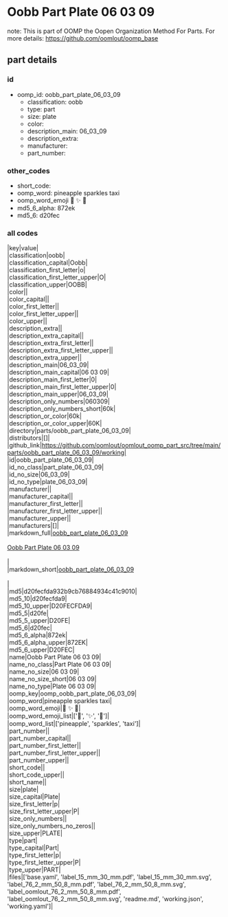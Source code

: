 # Oobb Part Plate 06 03 09  

note: This is part of OOMP the Oopen Organization Method For Parts. For more details: https://github.com/oomlout/oomp_base

##  part details





### id
* oomp_id: oobb_part_plate_06_03_09
  * classification: oobb
  * type: part
  * size: plate
  * color: 
  * description_main: 06_03_09
  * description_extra: 
  * manufacturer: 
  * part_number: 

### other_codes
* short_code: 
* oomp_word: pineapple sparkles taxi
* oomp_word_emoji :pineapple: :sparkles: :taxi:
* md5_6_alpha: 872ek
* md5_6: d20fec

### all codes 
|key|value|  
|classification|oobb|  
|classification_capital|Oobb|  
|classification_first_letter|o|  
|classification_first_letter_upper|O|  
|classification_upper|OOBB|  
|color||  
|color_capital||  
|color_first_letter||  
|color_first_letter_upper||  
|color_upper||  
|description_extra||  
|description_extra_capital||  
|description_extra_first_letter||  
|description_extra_first_letter_upper||  
|description_extra_upper||  
|description_main|06_03_09|  
|description_main_capital|06 03 09|  
|description_main_first_letter|0|  
|description_main_first_letter_upper|0|  
|description_main_upper|06_03_09|  
|description_only_numbers|060309|  
|description_only_numbers_short|60k|  
|description_or_color|60k|  
|description_or_color_upper|60K|  
|directory|parts/oobb_part_plate_06_03_09|  
|distributors|[]|  
|github_link|https://github.com/oomlout/oomlout_oomp_part_src/tree/main/parts/oobb_part_plate_06_03_09/working|  
|id|oobb_part_plate_06_03_09|  
|id_no_class|part_plate_06_03_09|  
|id_no_size|06_03_09|  
|id_no_type|plate_06_03_09|  
|manufacturer||  
|manufacturer_capital||  
|manufacturer_first_letter||  
|manufacturer_first_letter_upper||  
|manufacturer_upper||  
|manufacturers|[]|  
|markdown_full|[oobb_part_plate_06_03_09](https://github.com/oomlout/oomlout_oomp_part_src/tree/main/parts/oobb_part_plate_06_03_09/working)<br>[](https://github.com/oomlout/oomlout_oomp_part_src/tree/main/parts/oobb_part_plate_06_03_09/working)<br>[Oobb Part Plate 06 03 09](https://github.com/oomlout/oomlout_oomp_part_src/tree/main/parts/oobb_part_plate_06_03_09/working)<br><br>|  
|markdown_short|[oobb_part_plate_06_03_09](https://github.com/oomlout/oomlout_oomp_part_src/tree/main/parts/oobb_part_plate_06_03_09/working)<br><br>|  
|md5|d20fecfda932b9cb76884934c41c9010|  
|md5_10|d20fecfda9|  
|md5_10_upper|D20FECFDA9|  
|md5_5|d20fe|  
|md5_5_upper|D20FE|  
|md5_6|d20fec|  
|md5_6_alpha|872ek|  
|md5_6_alpha_upper|872EK|  
|md5_6_upper|D20FEC|  
|name|Oobb Part Plate 06 03 09|  
|name_no_class|Part Plate 06 03 09|  
|name_no_size|06 03 09|  
|name_no_size_short|06 03 09|  
|name_no_type|Plate 06 03 09|  
|oomp_key|oomp_oobb_part_plate_06_03_09|  
|oomp_word|pineapple sparkles taxi|  
|oomp_word_emoji|:pineapple: :sparkles: :taxi:|  
|oomp_word_emoji_list|[':pineapple:', ':sparkles:', ':taxi:']|  
|oomp_word_list|['pineapple', 'sparkles', 'taxi']|  
|part_number||  
|part_number_capital||  
|part_number_first_letter||  
|part_number_first_letter_upper||  
|part_number_upper||  
|short_code||  
|short_code_upper||  
|short_name||  
|size|plate|  
|size_capital|Plate|  
|size_first_letter|p|  
|size_first_letter_upper|P|  
|size_only_numbers||  
|size_only_numbers_no_zeros||  
|size_upper|PLATE|  
|type|part|  
|type_capital|Part|  
|type_first_letter|p|  
|type_first_letter_upper|P|  
|type_upper|PART|  
|files|['base.yaml', 'label_15_mm_30_mm.pdf', 'label_15_mm_30_mm.svg', 'label_76_2_mm_50_8_mm.pdf', 'label_76_2_mm_50_8_mm.svg', 'label_oomlout_76_2_mm_50_8_mm.pdf', 'label_oomlout_76_2_mm_50_8_mm.svg', 'readme.md', 'working.json', 'working.yaml']|  
